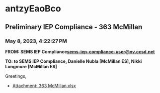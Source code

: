 # antzyEaoBco
## Preliminary IEP Compliance - 363 McMillan
### May 8, 2023, 4:22:27 PM
**FROM: SEMS IEP Compliance<sems-iep-compliance-user@nv.ccsd.net>**

**TO: to SEMS IEP Compliance, Danielle Nubla [McMillan ES], Nikki Longmore [McMillan ES]**


Greetings, 





* [Attachment: 363 McMillan.xlsx](antzyEaoBco-attachment-1.xlsx)
